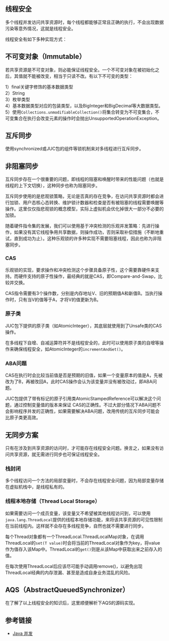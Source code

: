<!--
date: 2022-02-14T22:46:12+08:00
lastmod: 2022-02-16T22:46:12+08:00
-->
## 线程安全

多个线程并发访问共享资源时，每个线程都能够正常且正确的执行，不会出现数据污染等意外情况，这就是线程安全。

线程安全有如下多种实现方式：

## 不可变对象（Immutable）

若共享资源是不可变对象，则必能保证线程安全。一个不可变对象在被初始化之后，其值就不能被改变，相当于只读不改。有以下不可变的类型：

1）final关键字修饰的基本数据类型<br>
2）String<br>
3）枚举类型<br>
4）基本数据类型对应的包装类型，以及BigInteger和BigDecimal等大数据类型。<br>
5）使用`Collections.unmodifiableCollection()`将集合转变为不可变集合，不可变集合在执行会改变元素的操作时会抛出UnsupportedOperationException。

## 互斥同步

使用synchronized或JUC包的组件等锁机制来对多线程进行互斥同步。

## 非阻塞同步

互斥同步存在一个很重要的问题，即线程的阻塞和唤醒时带来的性能问题（也就是线程的上下文切换），这种同步也称为阻塞同步。

互斥同步使用的是悲观锁策略，无论是否真的存在竞争，在访问共享资源时都会进行加锁、用户态核心态转换、维护锁计数器和检查是否有被阻塞的线程需要唤醒等操作。这里仅仅指悲观锁的概念模型，实际上虚拟机会优化掉很大一部分不必要的加锁。

随着硬件指令集的发展，我们可以使用基于冲突检测的乐观并发策略：先进行操作，如果没有其它线程争用共享数据，则操作成功，否则采取补偿措施（不断地重试，直到成功为止）。这种乐观锁的许多种实现不需要阻塞线程，因此也称为非阻塞同步。

### CAS

乐观锁的实现，要求操作和冲突检测这个步骤具备原子性，这个需要靠硬件来支持。而硬件支持的原子性操作，最经典的就是CAS，即Compare-and-Swap，比较并交换。

CAS指令需要有3个操作数，分别是内存地址V、旧的预期值A和新值B。当执行操作时，只有当V的值等于A，才将V的值更新为B。

### 原子类

JUC包下提供的原子类（如AtomicInteger），其底层就使用到了Unsafe类的CAS操作。

在多线程下自增、自减运算符并不是线程安全的，此时可以使用原子类的自增等操作来确保线程安全，如AtomicInteger的`incrementAndGet()`。

### ABA问题

CAS在执行时会比较当前值是否是预期的旧值，如果一个变量原本的值是A，先被改为了B，再被改回A，此时CAS操作会认为该变量并没有被改动过，即ABA问题。

JUC包提供了带有标记的原子引用类AtomicStampedReference可以解决这个问题，通过控制变量值的版本来保证 CAS的正确性。不过大部分情况下ABA问题不会影响程序并发的正确性，如果需要解决ABA问题，改用传统的互斥同步可能会比原子类更高效。

## 无同步方案

只有在涉及到共享资源的访问时，才可能存在线程安全问题。换言之，如果没有访问共享资源，就无需进行同步也可保证线程安全。

### 栈封闭

多个线程访问一个方法的局部变量时，不会存在线程安全问题，因为局部变量存储在虚拟机栈中，是线程私有的。

### 线程本地存储（Thread Local Storage）

如果需要访问一个成员变量，该变量又不希望被其他线程访问到，可以使用`java.lang.ThreadLocal`提供的线程本地存储功能，来将该共享资源的可见性限制在当前线程内。这样就不会存在多线程竞争，自然也就不需要进行同步。

每个Thread对象都有一个ThreadLocal.ThreadLocalMap对象，在调用ThreadLocal的`set(T value)`时会将当前的ThreadLocal对象作为key，将value作为值存入该Map中。ThreadLocal的`get()`则是从该Map中获取出来之前存入的值。

在每次使用ThreadLocal后应该尽可能手动调用remove()，以避免出现ThreadLocal经典的内存泄漏、甚至是造成自身业务混乱的风险。

## AQS（AbstractQueuedSynchronizer）

在了解了以上线程安全的知识后，这里顺便解析下AQS的源码实现。

## 参考链接

* [Java 并发](http://www.cyc2018.xyz/Java/Java%20%E5%B9%B6%E5%8F%91.html)
